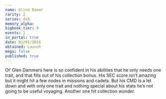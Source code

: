 ```yaml
---
name: Glinn Damar
rarity: 2
series: ds9
memory_alpha:
bigbook_tier: 9
events: 1
in_portal: true
date: 01/01/2016
obtained: Launch
mega: false
published: true
---
```


Ol’ Glen Dammers here is so confident in his abilities that he only needs one trait, and that fills out of his collection bonus. His SEC score isn’t amazing but it might hit a few nodes in missions and cadets. But his CMD is a let down and with only one trait and nothing special about his stats he’s not going to be useful voyaging. Another one hit collection wonder.
